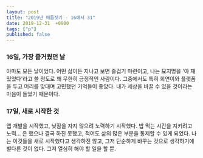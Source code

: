 ```yaml
---
layout: post
title: "2019년 매듭짓기 - 16에서 31"
date: 2019-12-31  +0900
tags: ["p"]
published: false
---
```


### 16일, 가장 즐거웠던 날
아마도 모든 날이었다. 어떤 삶이든 지나고 보면 즐겁기 마련이고, 나는 묘지명을 '아 재밌었다'라고 쓸 정도로 꽤 무한히 긍정적인 사람이다. 그중에서도 특히 희연이와 플랫폼을 두고 머리를 맞대며 고민했던 기억들이 좋았다. 내가 세상을 바꿀 수 있을 것이라는 마음이 들었기 때문이다.

### 17일, 새로 시작한 것
앱 개발을 시작했고, 낮잠을 자지 않으려 노력하기 시작했다. 밥 먹는 시간을 지키려고 노력... 은 했으나 결국 하진 못했고, 적어도 삶의 많은 부분을 통제할 수 있게 되었다. 나는 이것들을 새로 시작했다고 생각하진 않고, 그저 단순하게 바꾸는 것으로 생각하기에 별다른 것이 없다. 그저 열심히 해야 할 일을 할 뿐.